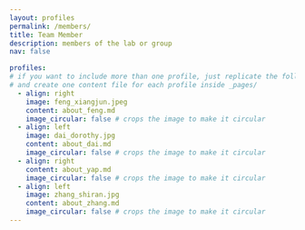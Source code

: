 ```yaml
---
layout: profiles
permalink: /members/
title: Team Member
description: members of the lab or group
nav: false

profiles:
# if you want to include more than one profile, just replicate the following block
# and create one content file for each profile inside _pages/
  - align: right
	image: feng_xiangjun.jpeg
	content: about_feng.md
	image_circular: false # crops the image to make it circular
  - align: left
	image: dai_dorothy.jpg
	content: about_dai.md
	image_circular: false # crops the image to make it circular
  - align: right
	content: about_yap.md
	image_circular: false # crops the image to make it circular
  - align: left
	image: zhang_shiran.jpg
	content: about_zhang.md
	image_circular: false # crops the image to make it circular
---
```

